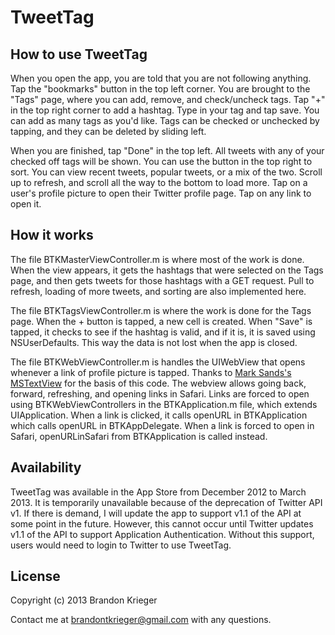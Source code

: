 # TweetTag

## How to use TweetTag

When you open the app, you are told that you are not following anything. Tap the "bookmarks" button in the top left corner. You are brought to the "Tags" page, where you can add, remove, and check/uncheck tags. Tap "+" in the top right corner to add a hashtag. Type in your tag and tap save. You can add as many tags as you'd like. Tags can be checked or unchecked by tapping, and they can be deleted by sliding left.

When you are finished, tap "Done" in the top left. All tweets with any of your checked off tags will be shown. You can use the button in the top right to sort. You can view recent tweets, popular tweets, or a mix of the two. Scroll up to refresh, and scroll all the way to the bottom to load more. Tap on a user's profile picture to open their Twitter profile page. Tap on any link to open it.


## How it works

The file BTKMasterViewController.m is where most of the work is done. When the view appears, it gets the hashtags that were selected on the Tags page, and then gets tweets for those hashtags with a GET request. Pull to refresh, loading of more tweets, and sorting are also implemented here.

The file BTKTagsViewController.m is where the work is done for the Tags page. When the + button is tapped, a new cell is created. When "Save" is tapped, it checks to see if the hashtag is valid, and if it is, it is saved using NSUserDefaults. This way the data is not lost when the app is closed. 

The file BTKWebViewController.m is handles the UIWebView that opens whenever a link of profile picture is tapped. Thanks to [Mark Sands's MSTextView](https://github.com/marksands/MSTextView) for the basis of this code. The webview allows going back, forward, refreshing, and opening links in Safari. Links are forced to open using BTKWebViewControllers in the BTKApplication.m file, which extends UIApplication. When a link is clicked, it calls openURL in BTKApplication which calls openURL in BTKAppDelegate. When a link is forced to open in Safari, openURLinSafari from BTKApplication is called instead.

## Availability

TweetTag was available in the App Store from December 2012 to March 2013. It is temporarily unavailable because of the deprecation of Twitter API v1. If there is demand, I will update the app to support v1.1 of the API at some point in the future. However, this cannot occur until Twitter updates v1.1 of the API to support Application Authentication. Without this support, users would need to login to Twitter to use TweetTag.

## License

Copyright (c) 2013 Brandon Krieger

Contact me at brandontkrieger@gmail.com with any questions.